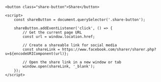 <!DOCTYPE html>
<html lang="en">
<head>
    <meta charset="UTF-8">
    <meta name="viewport" content="width=device-width, initial-scale=1.0">
    <title>Share Button</title>
    <style>
        .share-button {
            display: inline-block;
            padding: 10px 20px;
            background-color: #4CAF50;
            color: white;
            border: none;
            border-radius: 5px;
            cursor: pointer;
        }
    </style>
</head>
<body>

    <button class="share-button">Share</button>

    <script>
        const shareButton = document.querySelector('.share-button');

        shareButton.addEventListener('click', () => {
            // Get the current page URL
            const url = window.location.href;

            // Create a shareable link for social media
            const shareLink = https://www.facebook.com/sharer/sharer.php?u=${encodeURIComponent(url)}; 

            // Open the share link in a new window or tab
            window.open(shareLink, '_blank');
        });
    </script>
</body>
</html>
